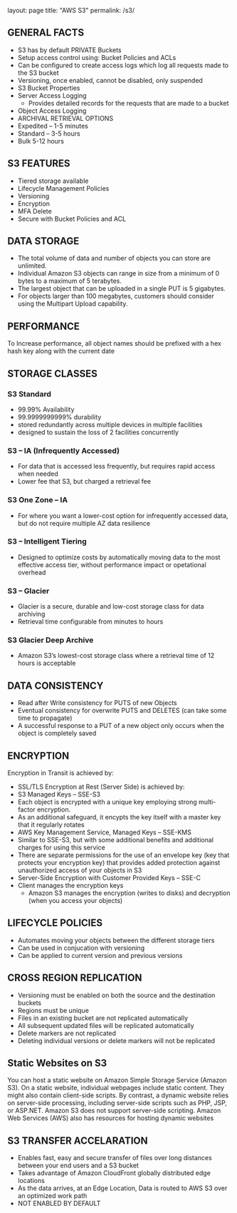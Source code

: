 layout: page
title: "AWS S3"
permalink: /s3/

## GENERAL FACTS
-	S3 has by default PRIVATE Buckets
-	Setup access control using: Bucket Policies and ACLs
-	Can be configured to create access logs which log all requests made to the S3 bucket
-	Versioning, once enabled, cannot be disabled, only suspended
-	S3 Bucket Properties
- Server Access Logging
  - Provides detailed records for the requests that are made to a bucket
- Object Access Logging
-	ARCHIVAL RETRIEVAL OPTIONS
  - Expedited – 1-5 minutes
  - Standard – 3-5 hours
  - Bulk 5-12 hours

## S3 FEATURES
-	Tiered storage available
-	Lifecycle Management Policies
-	Versioning
-	Encryption
-	MFA Delete
-	Secure with Bucket Policies and ACL

## DATA STORAGE
-	The total volume of data and number of objects you can store are unlimited. 
-	Individual Amazon S3 objects can range in size from a minimum of 0 bytes to a maximum of 5 terabytes. 
-	The largest object that can be uploaded in a single PUT is 5 gigabytes. 
-	For objects larger than 100 megabytes, customers should consider using the Multipart Upload capability.


## PERFORMANCE
To Increase performance, all object names should be prefixed with a hex hash key along with the current date

## STORAGE CLASSES

### S3 Standard
-	99.99% Availability
-	99.9999999999% durability
-	stored redundantly across multiple devices in multiple facilities
-	designed to sustain the loss of 2 facilities concurrently

### S3 – IA (Infrequently Accessed)
-	For data that is accessed less frequently, but requires rapid access when needed
-	Lower fee that S3, but charged a retrieval fee

### S3 One Zone – IA
-	For where you want a lower-cost option for infrequently accessed data, but do not require multiple AZ data resilience

### S3 – Intelligent Tiering
-	Designed to optimize costs by automatically moving data to the most effective access tier, without performance impact or opetational overhead

### S3 – Glacier
-	Glacier is a secure, durable and low-cost storage class for data archiving
-	Retrieval time configurable from minutes to hours

### S3 Glacier Deep Archive
-	Amazon S3’s lowest-cost storage class where a retrieval time of 12 hours is acceptable

## DATA CONSISTENCY

-	Read after Write consistency for PUTS of new Objects
-	Eventual consistency for overwrite PUTS and DELETES (can take some time to propagate)
-	A successful response to a PUT of a new object only occurs when the object is completely saved

## ENCRYPTION

Encryption in Transit is achieved by:
-	SSL/TLS
Encryption at Rest (Server Side) is achieved by:
-	S3 Managed Keys – SSE-S3
  - Each object is encrypted with a unique key employing strong multi-factor encryption.
  - As an additional safeguard, it encypts the key itself with a master key that it regularly rotates
-	AWS Key Management Service, Managed Keys – SSE-KMS
  - Similar to SSE-S3, but with some additional benefits and additional charges for using this service
  - There are separate permissions for the use of an envelope key (key that protects your encryption key) that provides added protection against unauthorized access of your objects in S3
-	Server-Side Encryption with Customer Provided Keys – SSE-C
- Client manages the encryption keys
  - Amazon S3 manages the encryption (writes to disks) and decryption (when you access your objects)


## LIFECYCLE POLICIES

-	Automates moving your objects between the different storage tiers
-	Can be used in conjucation with versioning
-	Can be applied to current version and previous versions


## CROSS REGION REPLICATION

-	Versioning must be enabled on both the source and the destination buckets
-	Regions must be unique
-	Files in an existing bucket are not replicated automatically
-	All subsequent updated files will be replicated automatically
-	Delete markers are not replicated
-	Deleting individual versions or delete markers will not be replicated

## Static Websites on S3

You can host a static website on Amazon Simple Storage Service (Amazon S3). On a static website, individual webpages include static content. They might also contain client-side scripts. By contrast, a dynamic website relies on server-side processing, including server-side scripts such as PHP, JSP, or ASP.NET. Amazon S3 does not support server-side scripting. Amazon Web Services (AWS) also has resources for hosting dynamic websites


## S3 TRANSFER ACCELARATION
-	Enables fast, easy and secure transfer of files over long distances between your end users and a S3 bucket
-	Takes advantage of Amazon CloudFront globally distributed edge locations
-	As the data arrives, at an Edge Location, Data is routed to AWS S3 over an optimized work path
-	NOT ENABLED BY DEFAULT
